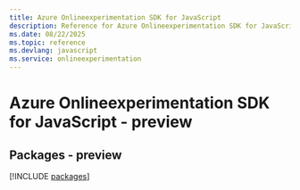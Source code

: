 ```yaml
---
title: Azure Onlineexperimentation SDK for JavaScript
description: Reference for Azure Onlineexperimentation SDK for JavaScript
ms.date: 08/22/2025
ms.topic: reference
ms.devlang: javascript
ms.service: onlineexperimentation
---
```

# Azure Onlineexperimentation SDK for JavaScript - preview
## Packages - preview
[!INCLUDE [packages](onlineexperimentation-index.md)]